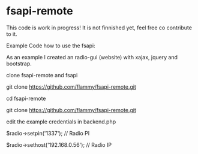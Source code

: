 # fsapi-remote

This code is work in progress! It is not finnished yet, feel free co contribute to it.

Example Code how to use the fsapi:

As an example I created an radio-gui (website) with xajax, jquery and bootstrap.

clone fsapi-remote and fsapi

git clone https://github.com/flammy/fsapi-remote.git

cd fsapi-remote

git clone https://github.com/flammy/fsapi-remote.git

edit the example credentials in backend.php

$radio->setpin('1337'); // Radio PI

$radio->sethost('192.168.0.56'); // Radio IP
